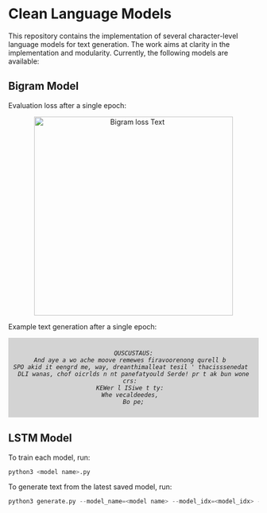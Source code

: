 # Clean Language Models
This repository contains the implementation of several character-level language models for text generation. The work aims at clarity in the implementation and modularity.
Currently, the following models are available:

## **Bigram Model**

Evaluation loss after a single epoch:
<div align="center">
  <img src="https://github.com/meraccos/nizami/blob/main/losses/bigram.svg" alt="Bigram loss Text" width="400" height="400">
</div>

Example text generation after a single epoch:

<span style="background-color: lightgray; padding: 10px; display: block; text-align: center;">
  <i>
    
    QUSCUSTAUS:
    And aye a wo ache moove remewes firavoorenong qurell b  
    SPO akid it eengrd me, way, dreanthimalleat tesil ' thacisssenedat  
    DLI wanas, chof oicrlds n nt panefatyould Serde! pr t ak bun wone crs:  
    KEWer l ISiwe t ty:  
    Whe vecaldeedes,  
    Bo pe;
  </i>
</span>

## **LSTM Model**

To train each model, run:
```python
python3 <model name>.py
```

To generate text from the latest saved model, run:
```python
python3 generate.py --model_name=<model name> --model_idx=<model_idx> --num_chars=<num_chars>
```
